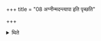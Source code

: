 +++
title = "08 अग्नीन्मदन्त्यापा इति पृच्छति"

+++

<details><summary>थिते</summary>

अग्नीन्मदन्त्यापा इति पृच्छति ८
</details>
